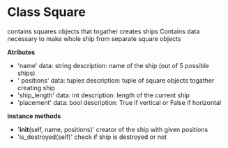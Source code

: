 # Class Square
  contains squares objects that togather creates ships
  Contains data necessary to make whole ship from separate square objects

__Atributes__

  * 'name'
    data: string
    description: name of the ship (out of 5 possible ships)
  * ' positions'
    data: tuples
    description: tuple of square objects togather creating ship
  * 'ship_length'
    data: int
    description: length of the current ship
  * 'placement'
    data: bool
    description: True if vertical or False if horizontal

__instance methods__

  * '__init__(self, name, positions)'
      creator of the ship with given positions
  * 'is_destroyed(self)'
      check if ship is destroyed or not
